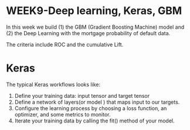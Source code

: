 # WEEK9-Deep learning, Keras, GBM

In this week we build (1) the GBM (Gradient Boosting Machine) model and (2) the Deep Learning with the mortgage probability of default data.

The criteria include ROC and the cumulative Lift.

# Keras

The typical Keras workflows looks like:

1. Define your training data: input tensor and target tensor
2. Define a network of layers(or model ) that maps input to our targets.
3. Configure the learning process by choosing a loss function, an optimizer, and some metrics to monitor.
4. Iterate your training data by calling the fit() method of your model.

